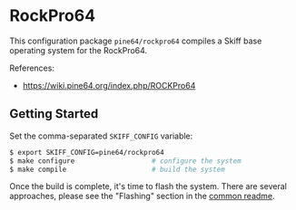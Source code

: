 # RockPro64

This configuration package `pine64/rockpro64` compiles a Skiff base operating
system for the RockPro64.

References: 

- https://wiki.pine64.org/index.php/ROCKPro64

## Getting Started

Set the comma-separated `SKIFF_CONFIG` variable:

 ```sh
 $ export SKIFF_CONFIG=pine64/rockpro64
 $ make configure                   # configure the system
 $ make compile                     # build the system
 ```

Once the build is complete, it's time to flash the system. There are several
approaches, please see the "Flashing" section in the [common readme].

[common readme]: ../

